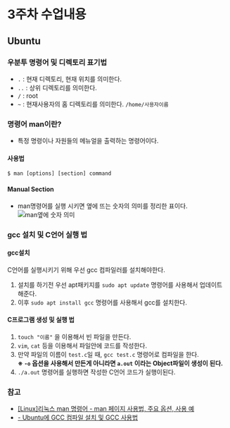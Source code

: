 # 3주차 수업내용

## Ubuntu
### 우분투 명령어 및 디렉토리 표기법
- ``.`` : 현재 디렉토리, 현재 위치를 의미한다.
- ``..`` : 상위 디렉토리를 의미한다.
- ``/`` : root
- ``~`` : 현재사용자의 홈 디렉토리를 의미한다. ``/home/사용자이름``

### 명령어 man이란?
- 특정 명령이나 자원들의 메뉴얼을 출력하는 명령어이다.

#### 사용법
```Ubuntu
$ man [options] [section] command
```

#### Manual Section
- man명령어를 실행 시키면 옆에 뜨는 숫자의 의미를 정리한 표이다.
![man옆에 숫자 의미](https://github.com/user-attachments/assets/5839b21b-26c4-491f-9951-8652f1d86c55)

### gcc 설치 및 C언어 실행 법
#### gcc설치
C언어를 실행시키기 위해 우선 gcc 컴파일러를 설치해야한다. 
 
1. 설치를 하기전 우선 apt패키지를 ``sudo apt update`` 명령어를 사용해서 업데이트 해준다.
2. 이후 ```sudo apt install gcc``` 명령어를 사용해서 gcc를 설치한다.

#### C프로그램 생성 및 실행 법
1. ```touch "이름"``` 을 이용해서 빈 파일을 만든다.
2. ```vim```, ```cat``` 등을 이용해서 파일안에 코드를 작성한다.
3. 만약 파일의 이름이 ``test.c``일 때, ```gcc test.c``` 명령어로 컴파일을 한다.<br>
**※ ``-o`` 옵션을 사용해서 만든게 아니라면 ``a.out`` 이라는 Object파일이 생성이 된다.**
4. ```./a.out``` 명령어를 실행하면 작성한 C언어 코드가 실행이된다.

### 참고
- [[Linux]리눅스 man 명령어 - man 페이지 사용법, 주요 옵션, 사용 예](https://ihp001.tistory.com/65)
- [- Ubuntu에 GCC 컴파일 설치 및 GCC 사용법](https://byd0105.tistory.com/9)


<!--
/: root
.: self
..: parent
~: home

man 및 명령어 뒤에 숫자 (1) 설명

ll, ls -sl 할 떄 나오는 영어 들 설명
chap03.pdf에 파일의 종류
ㄴ 일반 파일 = "-"
ㄴ 디렉토리는 = "d"

~/0321/hello.c 만드는데
touch 로 빈폴더 만들고 cat으로 내용 채운 뒤 ll 로 확인하는 과정
gcc 설치 -> 컴파일 -> 실행

sudo, apt 가 뭔지 
cat, more, head, tail, wc 명령어 

우분투에 vscode 설치해보기 
sudo apt install --classic code 
wsl 폴더 들어가기 



hello.c 랑 학번 이름 입력받는.c 올려야 함
-->